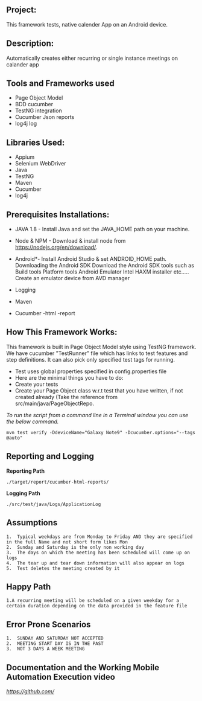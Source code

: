 ## Project:
This framework tests, native calender App on an Android device.

## Description:
Automatically creates either recurring or single instance meetings on calander app

## Tools and Frameworks used

* Page Object Model
* BDD cucumber
* TestNG integration
* Cucumber Json reports
* log4j log

## Libraries Used:

* Appium
* Selenium WebDriver
* Java
* TestNG 
* Maven
* Cucumber
* log4j


## Prerequisites Installations:

* JAVA 1.8 - Install Java and set the JAVA_HOME path on your machine.

* Node & NPM - Download & install node from https://nodejs.org/en/download/.

* Android*- Install Android Studio & set ANDROID_HOME path.
		Downloading the Android SDK
		Download the Android SDK tools such as
		Build tools
		Platform tools
		Android Emulator
		Intel HAXM installer etc.....
		Create an emulator device from AVD manager
* Logging
* Maven
* Cucumber -html -report


## How This Framework Works:

This framework is built in Page Object Model style using TestNG framework.
We have cucumber "TestRunner" file which has links to test features and step definitions.
It can also pick only specified test tags for running.
* Test uses global properties specified in config.properties file
* Here are the minimal things you have to do:
* Create your tests
* Create your Page Object class w.r.t test that you have written, if not created already (Take the reference from src/main/java/PageObjectRepo.


*To run the script from a command line in a Terminal window you can use the below command.*
```
mvn test verify -DdeviceName="Galaxy Note9" -Dcucumber.options="--tags @auto"
```

## Reporting and Logging
**Reporting Path**
```
./target/report/cucumber-html-reports/
```
**Logging Path**
```
./src/test/java/Logs/ApplicationLog
```


## Assumptions

```
1.	Typical weekdays are from Monday to Friday AND they are specified in the full Name and not short form likes Mon 
2.	Sunday and Saturday is the only non working day
3.	The days on which the meeting has been scheduled will come up on logs
4.	The tear up and tear down information will also appear on logs
5.	Test deletes the meeting created by it
```

## Happy Path

```
1.A recurring meeting will be scheduled on a given weekday for a certain duration depending on the data provided in the feature file
```


## Error Prone Scenarios

```
1. 	SUNDAY AND SATURDAY NOT ACCEPTED
2. 	MEETING START DAY IS IN THE PAST
3. 	NOT 3 DAYS A WEEK MEETING

```

## Documentation and the Working Mobile Automation Execution video

*https://github.com/*


